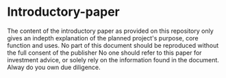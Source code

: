 # Introductory-paper
The content of the introductory paper as provided on this repository only gives an indepth explanation of the planned project's purpose, core function and uses.
No part of this document should be reproduced without the full consent of the publisher
No one should refer to this paper for investment advice, or solely rely on the information found in the document. Alway do you own due diligence.
